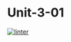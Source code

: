 # Unit-3-01
 [![linter](https://github.com/Aidan-Lalonde-Novales/Unit-3-01/workflows/linter/badge.svg)](https://github.com/marketplace/actions/super-linter)
